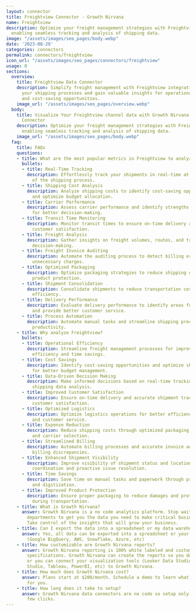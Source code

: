 ```yaml
---
layout: connector
title: Freightview Connector - Growth Nirvana
name: Freightview
description: Optimize your freight management strategies with Freightview integration,
  enabling seamless tracking and analysis of shipping data.
image: "/assets/images/seo_pages/body.webp"
date: '2023-08-29'
categories: connectors
permalink: connectors/freightview
icon_url: "/assets/images/seo_pages/connectors/freightview"
usage: 0
sections:
  overview:
    title: Freightview Data Connector
    description: Simplify freight management with Freightview integration. Streamline
      your shipping processes and gain valuable insights for operational efficiency
      and cost-saving opportunities.
    image_url: "/assets/images/seo_pages/overview.webp"
  body:
    title: Visualize Your Freightview channel data with Growth Nirvana's Freightview
      Connector
    description: Optimize your freight management strategies with Freightview integration,
      enabling seamless tracking and analysis of shipping data.
    image_url: "/assets/images/seo_pages/body.webp"
  faq:
    title: FAQs
    questions:
    - title: What are the most popular metrics in Freightview to analyze?
      bullets:
      - title: Real-Time Tracking
        description: Effortlessly track your shipments in real-time at every stage
          of the shipping process.
      - title: Shipping Cost Analysis
        description: Analyze shipping costs to identify cost-saving opportunities
          and optimize budget allocation.
      - title: Carrier Performance
        description: Assess carrier performance and identify strengths and weaknesses
          for better decision-making.
      - title: Transit Time Monitoring
        description: Monitor transit times to ensure on-time delivery and improve
          customer satisfaction.
      - title: Freight Analysis
        description: Gather insights on freight volumes, routes, and trends for informed
          decision-making.
      - title: Freight Invoice Auditing
        description: Automate the auditing process to detect billing errors and eliminate
          unnecessary charges.
      - title: Optimized Packaging
        description: Optimize packaging strategies to reduce shipping costs and increase
          product protection.
      - title: Shipment Consolidation
        description: Consolidate shipments to reduce transportation costs and improve
          efficiency.
      - title: Delivery Performance
        description: Evaluate delivery performance to identify areas for improvement
          and provide better customer service.
      - title: Process Automation
        description: Automate manual tasks and streamline shipping processes for increased
          productivity.
    - title: Why analyze Freightview?
      bullets:
      - title: Operational Efficiency
        description: Streamline freight management processes for improved operational
          efficiency and time savings.
      - title: Cost Savings
        description: Identify cost-saving opportunities and optimize shipping expenses
          for better budget management.
      - title: Data-Driven Decision Making
        description: Make informed decisions based on real-time tracking and comprehensive
          shipping data analysis.
      - title: Improved Customer Satisfaction
        description: Ensure on-time delivery and accurate shipment tracking for enhanced
          customer satisfaction.
      - title: Optimized Logistics
        description: Optimize logistics operations for better efficiency, reliability,
          and customer service.
      - title: Expense Reduction
        description: Reduce shipping costs through optimized packaging, route planning,
          and carrier selection.
      - title: Streamlined Billing
        description: Automate billing processes and accurate invoice auditing to eliminate
          billing discrepancies.
      - title: Enhanced Shipment Visibility
        description: Improve visibility of shipment status and location for better
          coordination and proactive issue resolution.
      - title: Time Savings
        description: Save time on manual tasks and paperwork through process automation
          and digitization.
      - title: Improved Product Protection
        description: Ensure proper packaging to reduce damages and protect products
          during transportation.
    - title: What is Growth Nirvana?
      answer: Growth Nirvana is a no code analytics platform. Stop waiting for other
        departments to get you the data you need to make critical business decisions.
        Take control of the insights that will grow your business.
    - title: Can I export the data into a spreadsheet or my data warehouse?
      answer: Yes, all data can be exported into a spreadsheet or your data warehouse
        (Google BigQuery, AWS, Snowflake, Azure, etc)
    - title: How customizable are Growth Nirvana reports?
      answer: Growth Nirvana reporting is 100% white labeled and customized to your
        specifications. Growth Nirvana can create the reports so you don’t have to
        or you can connect your visualization tools (Looker Data Studio/Google Data
        Studio, Tableau, PowerBI, etc) to Growth Nirvana.
    - title: How much does Growth Nirvana cost?
      answer: Plans start at $200/month. Schedule a demo to learn what plan is best
        for you.
    - title: How long does it take to setup?
      answer: Growth Nirvana data connectors are no code so setup only requires a
        few clicks.
---
```

